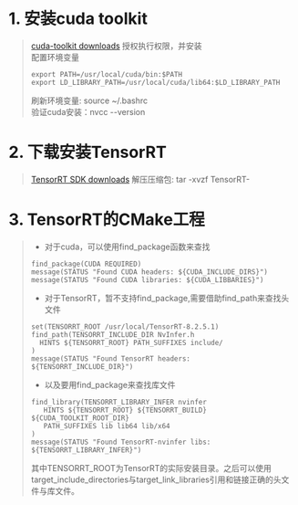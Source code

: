 # 1. 安装cuda toolkit
> [cuda-toolkit downloads](https://developer.nvidia.com/cuda-downloads)
> 授权执行权限，并安装    
> 配置环境变量
> ```shell
> export PATH=/usr/local/cuda/bin:$PATH
> export LD_LIBRARY_PATH=/usr/local/cuda/lib64:$LD_LIBRARY_PATH
> ```
> 刷新环境变量: source ~/.bashrc     
> 验证cuda安装：nvcc --version
# 2. 下载安装TensorRT
> [TensorRT SDK downloads](https://developer.nvidia.com/tensorrt)
> 解压压缩包: tar -xvzf TensorRT-
> 
# 3. TensorRT的CMake工程
> * 对于cuda，可以使用find_package函数来查找
> ```
> find_package(CUDA REQUIRED)
> message(STATUS "Found CUDA headers: ${CUDA_INCLUDE_DIRS}")
> message(STATUS "Found CUDA libraries: ${CUDA_LIBBARIES}")
> ```
> * 对于TensorRT，暂不支持find_package,需要借助find_path来查找头文件
> ```
> set(TENSORRT_ROOT /usr/local/TensorRT-8.2.5.1)
> find_path(TENSORRT_INCLUDE_DIR NvInfer.h
>   HINTS ${TENSORRT_ROOT} PATH_SUFFIXES include/
> )
> message(STATUS "Found TensorRT headers: ${TENSORRT_INCLUDE_DIR}")
> ```
> * 以及要用find_package来查找库文件
> ```
> find_library(TENSORRT_LIBRARY_INFER nvinfer
>    HINTS ${TENSORRT_ROOT} ${TENSORRT_BUILD} ${CUDA_TOOLKIT_ROOT_DIR}
>    PATH_SUFFIXES lib lib64 lib/x64
> )
> message(STATUS "Found TensorRT-nvinfer libs: ${TENSORRT_LIBRARY_INFER}")
> ```
> 其中TENSORRT_ROOT为TensorRT的实际安装目录。之后可以使用target_include_directories与target_link_libraries引用和链接正确的头文件与库文件。
> 
